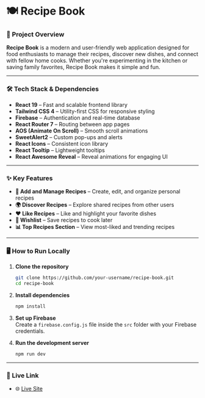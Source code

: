 
# 🍽️ Recipe Book

### 📝 Project Overview  
**Recipe Book** is a modern and user-friendly web application designed for food enthusiasts to manage their recipes, discover new dishes, and connect with fellow home cooks. Whether you're experimenting in the kitchen or saving family favorites, Recipe Book makes it simple and fun.

---

### 🛠 Tech Stack & Dependencies  
- **React 19** – Fast and scalable frontend library  
- **Tailwind CSS 4** – Utility-first CSS for responsive styling  
- **Firebase** – Authentication and real-time database  
- **React Router 7** – Routing between app pages  
- **AOS (Animate On Scroll)** – Smooth scroll animations  
- **SweetAlert2** – Custom pop-ups and alerts  
- **React Icons** – Consistent icon library  
- **React Tooltip** – Lightweight tooltips  
- **React Awesome Reveal** – Reveal animations for engaging UI

---

### ✨ Key Features  
- **🧾 Add and Manage Recipes** – Create, edit, and organize personal recipes  
- **🌍 Discover Recipes** – Explore shared recipes from other users  
- **❤ Like Recipes** – Like and highlight your favorite dishes  
- **📝 Wishlist** – Save recipes to cook later  
- **📊 Top Recipes Section** – View most-liked and trending recipes

---

### 🖥️ How to Run Locally  

1. **Clone the repository**
   ```bash
   git clone https://github.com/your-username/recipe-book.git
   cd recipe-book
   ```

2. **Install dependencies**
   ```bash
   npm install
   ```

3. **Set up Firebase**  
   Create a `firebase.config.js` file inside the `src` folder with your Firebase credentials.

4. **Run the development server**
   ```bash
   npm run dev
   ```

---

### 🔗 Live Link 
- 🌐 [Live Site](https://amazing-crepe-4d717c.netlify.app)  
